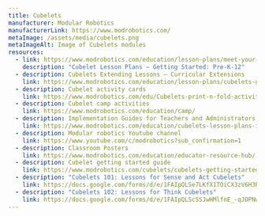 ```yaml
---
title: Cubelets
manufacturer: Modular Robotics
manufacturerLink: https://www.modrobotics.com/
metaImage: /assets/media/cubelets.png
metaImageAlt: Image of Cubelets modules
resources:
  - link: https://www.modrobotics.com/education/lesson-plans/meet-your-cubelets-units/
    description: "Cubelet Lesson Plans – Getting Started: Pre-K-12"
  - description: Cubelets Extending Lessons – Curricular Extensions
    link: https://www.modrobotics.com/education/lesson-plans/cubelets-grab-bag/
  - description: Cubelet activity cards
    link: https://www.modrobotics.com/edu/Cubelets-print-n-fold-activity-cards.pdf
  - description: Cubelet camp activities
    link: https://www.modrobotics.com/education/camp/
  - description: Implementation Guides for Teachers and Administrators
    link: https://www.modrobotics.com/education/cubelets-lesson-plans-implementation-guide/
  - description: Modular robotics Youtube channel
    link: https://www.youtube.com/c/modrobotics?sub_confirmation=1
  - description: Classroom Posters
    link: https://www.modrobotics.com/education/educator-resource-hub/
  - description: Cubelet getting started guide
    link: https://www.modrobotics.com/cubelets/cubelets-getting-started/
  - description: "Cubelets 101: Lessons for Sense and Act Cubelets"
    link: https://docs.google.com/forms/d/e/1FAIpQLSe7LKfX1TOiCX3zV6H3RXj__2XrAkB7bF7QVliPNCdvxSzfHw/viewform
  - description: "Cubelets 102: Lessons for Think Cubelets"
    link: https://docs.google.com/forms/d/e/1FAIpQLScSSJwHMlfnE_-qJDPNwKoQpkI-8qOzRK1cFyg2Wu8ryyJvYQ/viewform
---
```

